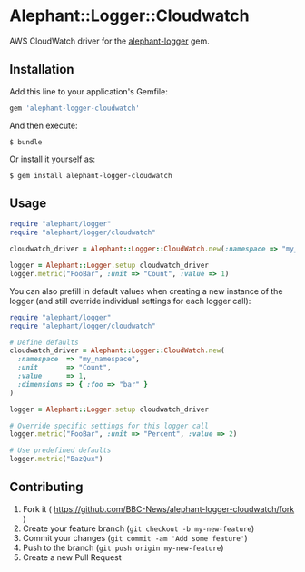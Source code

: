 # Alephant::Logger::Cloudwatch

AWS CloudWatch driver for the [alephant-logger](https://github.com/BBC-News/alephant-logger) gem.

## Installation

Add this line to your application's Gemfile:

```ruby
gem 'alephant-logger-cloudwatch'
```

And then execute:

```
$ bundle
```

Or install it yourself as:

```
$ gem install alephant-logger-cloudwatch
```

## Usage

```ruby
require "alephant/logger"
require "alephant/logger/cloudwatch"

cloudwatch_driver = Alephant::Logger::CloudWatch.new(:namespace => "my_namespace")

logger = Alephant::Logger.setup cloudwatch_driver
logger.metric("FooBar", :unit => "Count", :value => 1)
```

You can also prefill in default values when creating a new instance of the logger (and still override individual settings for each logger call):

```ruby
require "alephant/logger"
require "alephant/logger/cloudwatch"

# Define defaults
cloudwatch_driver = Alephant::Logger::CloudWatch.new(
  :namespace  => "my_namespace",
  :unit       => "Count",
  :value      => 1,
  :dimensions => { :foo => "bar" }
)

logger = Alephant::Logger.setup cloudwatch_driver

# Override specific settings for this logger call
logger.metric("FooBar", :unit => "Percent", :value => 2)

# Use predefined defaults
logger.metric("BazQux")
```

## Contributing

1. Fork it ( https://github.com/BBC-News/alephant-logger-cloudwatch/fork )
2. Create your feature branch (`git checkout -b my-new-feature`)
3. Commit your changes (`git commit -am 'Add some feature'`)
4. Push to the branch (`git push origin my-new-feature`)
5. Create a new Pull Request
